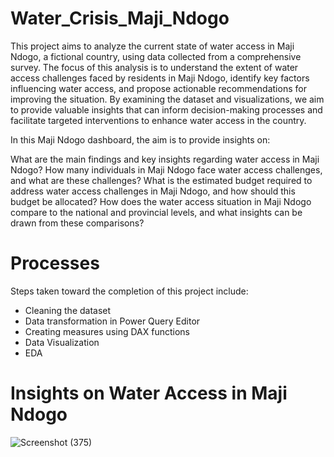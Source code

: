 # Water_Crisis_Maji_Ndogo

This project aims to analyze the current state of water access in Maji Ndogo, a fictional country, using data collected from a comprehensive survey. The focus of this analysis is to understand the extent of water access challenges faced by residents in Maji Ndogo, identify key factors influencing water access, and propose actionable recommendations for improving the situation. By examining the dataset and visualizations, we aim to provide valuable insights that can inform decision-making processes and facilitate targeted interventions to enhance water access in the country.

In this Maji Ndogo dashboard, the aim is to provide insights on:

What are the main findings and key insights regarding water access in Maji Ndogo?
How many individuals in Maji Ndogo face water access challenges, and what are these challenges?
What is the estimated budget required to address water access challenges in Maji Ndogo, and how should this budget be allocated?
How does the water access situation in Maji Ndogo compare to the national and provincial levels, and what insights can be drawn from these comparisons?

 # **Processes**
Steps taken toward the completion of this project include:
- Cleaning the dataset
- Data transformation in Power Query Editor
- Creating measures using DAX functions
- Data Visualization
- EDA

 # **Insights on Water Access in Maji Ndogo**

![Screenshot (375)](https://github.com/MoteneJan/Water_Crisis_Maji_Ndogo/assets/87364508/e15b7253-4747-431a-8f95-086c64db1acc)
